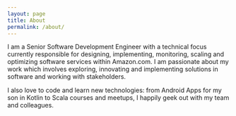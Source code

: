 ```yaml
---
layout: page
title: About
permalink: /about/
---
```


I am a Senior Software Development Engineer with a technical focus currently responsible for designing, implementing, monitoring, scaling and optimizing software services within Amazon.com. I am passionate about my work which involves exploring, innovating and implementing solutions in software and working with stakeholders. 

I also love to code and learn new technologies: from Android Apps for my son in Kotlin to Scala courses and meetups, I happily geek out with my team and colleagues.
